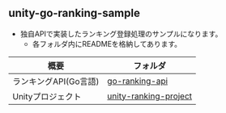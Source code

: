 ## unity-go-ranking-sample
* 独自APIで実装したランキング登録処理のサンプルになります。
  * 各フォルダ内にREADMEを格納してあります。

| 概要 | フォルダ |
| -- | -- |
| ランキングAPI(Go言語) | <a href="go-ranking-api">go-ranking-api</a> |
| Unityプロジェクト | <a href="unity-ranking-project">unity-ranking-project</a> |
